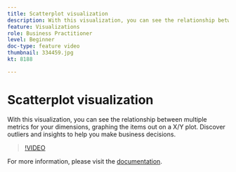 ```yaml
---
title: Scatterplot visualization
description: With this visualization, you can see the relationship between multiple metrics for your dimensions, graphing the items out on a X/Y plot. Discover outliers and insights to help you make business decisions.
feature: Visualizations
role: Business Practitioner
level: Beginner
doc-type: feature video
thumbnail: 334459.jpg
kt: 8188

---
```


# Scatterplot visualization

With this visualization, you can see the relationship between multiple metrics for your dimensions, graphing the items out on a X/Y plot. Discover outliers and insights to help you make business decisions.

>[!VIDEO](https://video.tv.adobe.com/v/334459/?quality=12&learn=on)

For more information, please visit the [documentation](https://experienceleague.adobe.com/docs/analytics/analyze/analysis-workspace/visualizations/scatterplot.html?lang=en).
